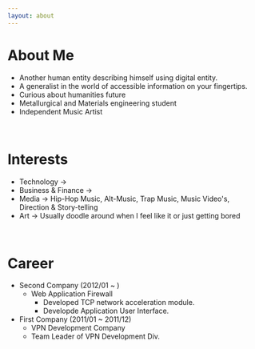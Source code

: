 ```yaml
---
layout: about
---
```


# About Me
- Another human entity describing himself using digital entity.
- A generalist in the world of accessible information on your fingertips.
- Curious about humanities future
- Metallurgical and Materials engineering student
- Independent Music Artist

<br/>

# Interests
- Technology ->
- Business & Finance ->  
- Media -> Hip-Hop Music, Alt-Music, Trap Music, Music Video's, Direction & Story-telling
- Art -> Usually doodle around when I feel like it or just getting bored

<br/>

# Career
* Second Company (2012/01 ~ )
  * Web Application Firewall
    * Developed TCP network acceleration module.
    * Developde Application User Interface.
* First Company (2011/01 ~ 2011/12)
  * VPN Development Company
  * Team Leader of VPN Development Div.
